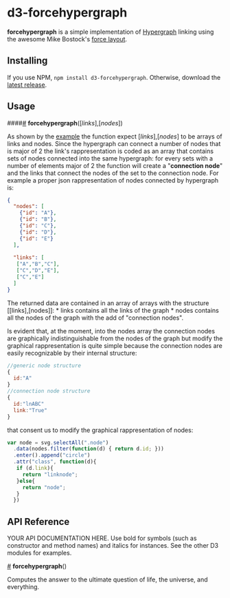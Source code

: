 # d3-forcehypergraph

**forcehypergraph** is a simple implementation of [Hypergraph](https://en.wikipedia.org/wiki/Hypergraph) linking using the awesome Mike Bostock's [force layout](https://github.com/d3/d3-force).

## Installing

If you use NPM, `npm install d3-forcehypergraph`. Otherwise, download the [latest release](https://github.com/d3/d3-forcehypergraph/releases/latest).

## Usage

####<a name="forcehypergraph" href="#forcehypergraph">#</a> <b>forcehypergraph</b>([_links_],[_nodes_])

As shown by the [example](https://bl.ocks.org/mbostock/4600693) the function expect [_links_],[_nodes_] to be arrays of links and nodes. Since the hypergraph can connect a number of nodes that is major of 2 the link's rappresentation is coded as an array that contains sets of nodes connected into the same hypergraph: for every sets with a number of elements major of 2 the function will create a "**connection node**" and the links that connect the nodes of the set to the connection node.
For example a proper json rappresentation of nodes connected by hypergraph is:

```json
{
  "nodes": [
    {"id": "A"},
    {"id": "B"},
    {"id": "C"},
    {"id": "D"},
    {"id": "E"}
  ],
  
  "links": [
   ["A","B","C"],
   ["C","D","E"],
   ["C","E"]
  ]
}
```
The returned data are contained in an array of arrays with the structure [[links],[nodes]]:
	* links contains all the links of the graph
	* nodes contains all the nodes of the graph with the add of "connection nodes".

Is evident that, at the moment, into the nodes array the connection nodes are graphically indistinguishable from the nodes of the graph but modify the graphical rappresentation is quite simple because the connection nodes are easily recognizable by their internal structure:
```js
//generic node structure
{
  id:"A"
}
//connection node structure 
{
  id:"lnABC"
  link:"True"
}
```
that consent us to modify the graphical rappresentation of nodes:

 ```js 
 var node = svg.selectAll(".node")
   .data(nodes.filter(function(d) { return d.id; }))
   .enter().append("circle")
   .attr("class", function(d){
    if (d.link){
      return "linknode";
    }else{
	  return "node";
    }
   })
 ```
 
## API Reference

YOUR API DOCUMENTATION HERE. Use bold for symbols (such as constructor and method names) and italics for instances. See the other D3 modules for examples.

<a href="#forcehypergraph" name="forcehypergraph">#</a> <b>forcehypergraph</b>()

Computes the answer to the ultimate question of life, the universe, and everything.
